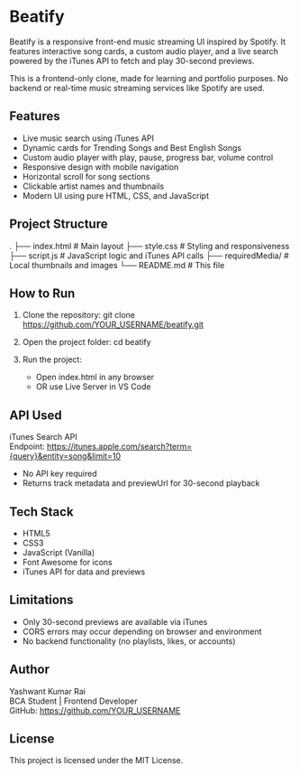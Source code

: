 # Beatify

Beatify is a responsive front-end music streaming UI inspired by Spotify. It features interactive song cards, a custom audio player, and a live search powered by the iTunes API to fetch and play 30-second previews.

This is a frontend-only clone, made for learning and portfolio purposes. No backend or real-time music streaming services like Spotify are used.

## Features

- Live music search using iTunes API
- Dynamic cards for Trending Songs and Best English Songs
- Custom audio player with play, pause, progress bar, volume control
- Responsive design with mobile navigation
- Horizontal scroll for song sections
- Clickable artist names and thumbnails
- Modern UI using pure HTML, CSS, and JavaScript

## Project Structure

.
├── index.html              # Main layout
├── style.css               # Styling and responsiveness
├── script.js               # JavaScript logic and iTunes API calls
├── requiredMedia/          # Local thumbnails and images
└── README.md               # This file

## How to Run

1. Clone the repository:
   git clone https://github.com/YOUR_USERNAME/beatify.git

2. Open the project folder:
   cd beatify

3. Run the project:
   - Open index.html in any browser
   - OR use Live Server in VS Code

## API Used

iTunes Search API  
Endpoint: https://itunes.apple.com/search?term={query}&entity=song&limit=10  
- No API key required  
- Returns track metadata and previewUrl for 30-second playback

## Tech Stack

- HTML5
- CSS3
- JavaScript (Vanilla)
- Font Awesome for icons
- iTunes API for data and previews

## Limitations

- Only 30-second previews are available via iTunes
- CORS errors may occur depending on browser and environment
- No backend functionality (no playlists, likes, or accounts)

## Author

Yashwant Kumar Rai  
BCA Student | Frontend Developer  
GitHub: https://github.com/YOUR_USERNAME

## License

This project is licensed under the MIT License.
